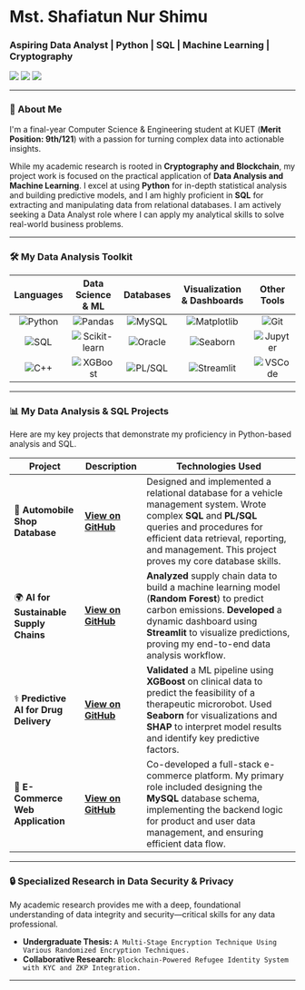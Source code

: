 # Mst. Shafiatun Nur Shimu 
### Aspiring Data Analyst | Python | SQL | Machine Learning | Cryptography

<!-- The links below are now corrected with your actual URLs -->
<a href="https://linkedin.com/in/mst-shafiatun-nur-shimu-7974572b1"><img src="https://img.shields.io/badge/LinkedIn-0077B5?style=for-the-badge&logo=linkedin&logoColor=white"></a>
<a href="https://github.com/shafiatunnurshimu23"><img src="https://img.shields.io/badge/GitHub-181717?style=for-the-badge&logo=github&logoColor=white"></a>
<a href="mailto:shimu1907001@stud.kuet.ac.bd"><img src="https://img.shields.io/badge/Email-D14836?style=for-the-badge&logo=gmail&logoColor=white"></a>

---

### 👋 About Me

I'm a final-year Computer Science & Engineering student at KUET (**Merit Position: 9th/121**) with a passion for turning complex data into actionable insights. 

While my academic research is rooted in **Cryptography and Blockchain**, my project work is focused on the practical application of **Data Analysis and Machine Learning**. I excel at using **Python** for in-depth statistical analysis and building predictive models, and I am highly proficient in **SQL** for extracting and manipulating data from relational databases. I am actively seeking a Data Analyst role where I can apply my analytical skills to solve real-world business problems.

---

### 🛠️ My Data Analysis Toolkit

| Languages | Data Science & ML | Databases | Visualization & Dashboards | Other Tools |
| :---: | :---: | :---: | :---: | :---: |
| ![Python](https://img.shields.io/badge/Python-3776AB?style=for-the-badge&logo=python&logoColor=white) | ![Pandas](https://img.shields.io/badge/Pandas-150458?style=for-the-badge&logo=pandas&logoColor=white) | ![MySQL](https://img.shields.io/badge/MySQL-4479A1?style=for-the-badge&logo=mysql&logoColor=white) | ![Matplotlib](https://img.shields.io/badge/Matplotlib-11557c?style=for-the-badge&logo=matplotlib&logoColor=white) | ![Git](https://img.shields.io/badge/GIT-E44C30?style=for-the-badge&logo=git&logoColor=white) |
| ![SQL](https://img.shields.io/badge/SQL-025E8C?style=for-the-badge&logo=Amazon-DynamoDB&logoColor=white) | ![Scikit-learn](https://img.shields.io/badge/scikit_learn-F7931E?style=for-the-badge&logo=scikit-learn&logoColor=white) | ![Oracle](https://img.shields.io/badge/Oracle-F80000?style=for-the-badge&logo=oracle&logoColor=white) | ![Seaborn](https://img.shields.io/badge/Seaborn-88c999?style=for-the-badge&logo=seaborn&logoColor=white) | ![Jupyter](https://img.shields.io/badge/Jupyter-F37626?style=for-the-badge&logo=Jupyter&logoColor=white) |
| ![C++](https://img.shields.io/badge/C%2B%2B-00599C?style=for-the-badge&logo=c%2B%2B&logoColor=white) | ![XGBoost](https://img.shields.io/badge/XGBoost-0060A0?style=for-the-badge&logo=xgboost&logoColor=white) | ![PL/SQL](https://img.shields.io/badge/PLSQL-E44C30?style=for-the-badge&logo=oracle&logoColor=white) | ![Streamlit](https://img.shields.io/badge/Streamlit-FF4B4B?style=for-the-badge&logo=streamlit&logoColor=white) | ![VSCode](https://img.shields.io/badge/VSCode-0078D4?style=for-the-badge&logo=visual%20studio%20code&logoColor=white) |

---

### 📊 My Data Analysis & SQL Projects

Here are my key projects that demonstrate my proficiency in Python-based analysis and SQL. 

<!-- The project links below are now corrected with your actual repo URLs -->
| Project | Description | Technologies Used |
|---|---|---|
| 🚗 **Automobile Shop Database** | **[View on GitHub](https://github.com/shafiatunnurshimu23/Database-Systems-project)** | Designed and implemented a relational database for a vehicle management system. Wrote complex **SQL** and **PL/SQL** queries and procedures for efficient data retrieval, reporting, and management. This project proves my core database skills. | `Oracle`, `SQL`, `PL/SQL`, `Database Design` |
| 🌍 **AI for Sustainable Supply Chains** | **[View on GitHub](https://github.com/shafiatunnurshimu23/ai-sustainable-supply-chain)** | **Analyzed** supply chain data to build a machine learning model (**Random Forest**) to predict carbon emissions. **Developed** a dynamic dashboard using **Streamlit** to visualize predictions, proving my end-to-end data analysis workflow. | `Python`, `Pandas`, `Scikit-learn`, `Streamlit` |
| ⚕️ **Predictive AI for Drug Delivery** | **[View on GitHub](https://github.com/shafiatunnurshimu23/ai-breast-cancer-outcome-prediction)** | **Validated** a ML pipeline using **XGBoost** on clinical data to predict the feasibility of a therapeutic microrobot. Used **Seaborn** for visualizations and **SHAP** to interpret model results and identify key predictive factors. | `Python`, `XGBoost`, `Pandas`, `Seaborn`, `SHAP` |
| 🛒 **E-Commerce Web Application** | **[View on GitHub](https://github.com/shafiatunnurshimu23/System_Project)** | Co-developed a full-stack e-commerce platform. My primary role included designing the **MySQL** database schema, implementing the backend logic for product and user data management, and ensuring efficient data flow. | `Laravel`, `PHP`, `MySQL`, `HTML/CSS` |

---

### 🔒 Specialized Research in Data Security & Privacy

My academic research provides me with a deep, foundational understanding of data integrity and security—critical skills for any data professional.

- **Undergraduate Thesis:** `A Multi-Stage Encryption Technique Using Various Randomized Encryption Techniques.`
- **Collaborative Research:** `Blockchain-Powered Refugee Identity System with KYC and ZKP Integration.`

---
